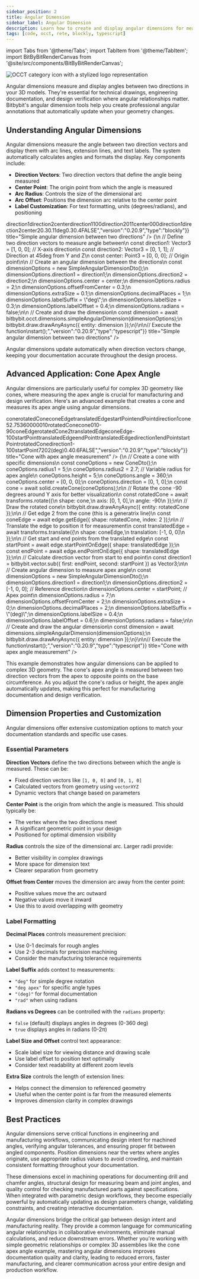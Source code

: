 ```yaml
---
sidebar_position: 2
title: Angular Dimension
sidebar_label: Angular Dimension
description: Learn how to create and display angular dimensions for measuring angles in your 3D models with clear, professional annotations.
tags: [code, occt, rete, blockly, typescript]
---
```


import Tabs from '@theme/Tabs';
import TabItem from '@theme/TabItem';
import BitByBitRenderCanvas from '@site/src/components/BitByBitRenderCanvas';

<img 
  class="category-icon-small" 
  src="https://s.bitbybit.dev/assets/icons/white/occt-icon.svg" 
  alt="OCCT category icon with a stylized logo representation" 
  title="OCCT category icon" />

Angular dimensions measure and display angles between two directions in your 3D models. They're essential for technical drawings, engineering documentation, and design verification where angular relationships matter. Bitbybit's angular dimension tools help you create professional angular annotations that automatically update when your geometry changes.

## Understanding Angular Dimensions

Angular dimensions measure the angle between two direction vectors and display them with arc lines, extension lines, and text labels. The system automatically calculates angles and formats the display. Key components include:

- **Direction Vectors**: Two direction vectors that define the angle being measured
- **Center Point**: The origin point from which the angle is measured
- **Arc Radius**: Controls the size of the dimensional arc
- **Arc Offset**: Positions the dimension arc relative to the center point
- **Label Customization**: For text formatting, units (degrees/radians), and positioning

<Tabs groupId="angular-dimension-live-examples">
<TabItem value="rete" label="Rete">
    <BitByBitRenderCanvas
    requireManualStart={true}
    script={{"script":"{\"id\":\"rete-v2-json\",\"nodes\":{\"a1b2c3d4e5f6g7h8\":{\"id\":\"a1b2c3d4e5f6g7h8\",\"name\":\"bitbybit.vector.vectorXYZ\",\"customName\":\"direction 1\",\"async\":false,\"drawable\":true,\"data\":{\"genericNodeData\":{\"hide\":false,\"oneOnOne\":false,\"flatten\":0,\"forceExecution\":false},\"x\":1,\"y\":0,\"z\":0},\"inputs\":{},\"position\":[7.482591014780979,58.460446270459585]},\"b2c3d4e5f6g7h8i9\":{\"id\":\"b2c3d4e5f6g7h8i9\",\"name\":\"bitbybit.vector.vectorXYZ\",\"customName\":\"direction 2\",\"async\":false,\"drawable\":true,\"data\":{\"genericNodeData\":{\"hide\":false,\"oneOnOne\":false,\"flatten\":0,\"forceExecution\":false},\"x\":0,\"y\":1,\"z\":1},\"inputs\":{},\"position\":[10.061801916378727,411.1480178836501]},\"c3d4e5f6g7h8i9j0\":{\"id\":\"c3d4e5f6g7h8i9j0\",\"name\":\"bitbybit.occt.dimensions.simpleAngularDimension\",\"customName\":\"angular dimension\",\"async\":true,\"drawable\":true,\"data\":{\"genericNodeData\":{\"hide\":false,\"oneOnOne\":false,\"flatten\":0,\"forceExecution\":false},\"radius\":2,\"offsetFromCenter\":0.3,\"extraSize\":0.1,\"decimalPlaces\":1,\"labelSuffix\":\"deg\",\"labelSize\":0.3,\"labelOffset\":0.4,\"radians\":false},\"inputs\":{\"direction1\":{\"connections\":[{\"node\":\"a1b2c3d4e5f6g7h8\",\"output\":\"result\",\"data\":{}}]},\"direction2\":{\"connections\":[{\"node\":\"b2c3d4e5f6g7h8i9\",\"output\":\"result\",\"data\":{}}]},\"center\":{\"connections\":[{\"node\":\"d4e5f6g7h8i9j0k1\",\"output\":\"result\",\"data\":{}}]}},\"position\":[570.2450515032658,366.4814859166162]},\"d4e5f6g7h8i9j0k1\":{\"id\":\"d4e5f6g7h8i9j0k1\",\"name\":\"bitbybit.point.pointXYZ\",\"customName\":\"center\",\"async\":false,\"drawable\":true,\"data\":{\"genericNodeData\":{\"hide\":false,\"oneOnOne\":false,\"flatten\":0,\"forceExecution\":false},\"x\":0,\"y\":0,\"z\":0},\"inputs\":{},\"position\":[7.392071876593093,765.5571470674718]}}}","version":"0.20.9","type":"rete"}}
    title="Simple angular dimension between two directions"
    />
</TabItem>
<TabItem value="blockly" label="Blockly">
  <BitByBitRenderCanvas
    requireManualStart={true}
    script={{"script":"<xml xmlns=\"https://developers.google.com/blockly/xml\"><variables><variable id=\"*cM!)eZ`SWWP:O-jO1rl\">direction1</variable><variable id=\"US%1a6-s%$IBw4-r;O{0\">direction2</variable><variable id=\"@3f[l%x)^,^k=QkE]hc|\">center</variable></variables><block type=\"variables_set\" id=\"|Um)Ma@j-zCu1;*pErp@\" x=\"-183\" y=\"-512\"><field name=\"VAR\" id=\"*cM!)eZ`SWWP:O-jO1rl\">direction1</field><value name=\"VALUE\"><block type=\"bitbybit.vector.vectorXYZ\" id=\"dir1_vector\"><value name=\"X\"><block type=\"math_number\" id=\"dir1_x\"><field name=\"NUM\">1</field></block></value><value name=\"Y\"><block type=\"math_number\" id=\"dir1_y\"><field name=\"NUM\">0</field></block></value><value name=\"Z\"><block type=\"math_number\" id=\"dir1_z\"><field name=\"NUM\">0</field></block></value></block></value><next><block type=\"variables_set\" id=\"#|sI0xp23tki-Pabi`D(\"><field name=\"VAR\" id=\"US%1a6-s%$IBw4-r;O{0\">direction2</field><value name=\"VALUE\"><block type=\"bitbybit.vector.vectorXYZ\" id=\"dir2_vector\"><value name=\"X\"><block type=\"math_number\" id=\"dir2_x\"><field name=\"NUM\">0</field></block></value><value name=\"Y\"><block type=\"math_number\" id=\"dir2_y\"><field name=\"NUM\">1</field></block></value><value name=\"Z\"><block type=\"math_number\" id=\"dir2_z\"><field name=\"NUM\">1</field></block></value></block></value><next><block type=\"variables_set\" id=\";{MlL9k.c=Y/n:1%wLF:\"><field name=\"VAR\" id=\"@3f[l%x)^,^k=QkE]hc|\">center</field><value name=\"VALUE\"><block type=\"bitbybit.point.pointXYZ\" id=\"center_point\"><value name=\"X\"><block type=\"math_number\" id=\"center_x\"><field name=\"NUM\">0</field></block></value><value name=\"Y\"><block type=\"math_number\" id=\"center_y\"><field name=\"NUM\">0</field></block></value><value name=\"Z\"><block type=\"math_number\" id=\"center_z\"><field name=\"NUM\">0</field></block></value></block></value><next><block type=\"bitbybit.draw.drawAnyAsyncNoReturn\" id=\"draw_dimension\"><value name=\"Entity\"><block type=\"bitbybit.occt.dimensions.simpleAngularDimension\" id=\"simple_angular_dimension\"><value name=\"Direction1\"><block type=\"variables_get\" id=\"get_dir1\"><field name=\"VAR\" id=\"*cM!)eZ`SWWP:O-jO1rl\">direction1</field></block></value><value name=\"Direction2\"><block type=\"variables_get\" id=\"get_dir2\"><field name=\"VAR\" id=\"US%1a6-s%$IBw4-r;O{0\">direction2</field></block></value><value name=\"Center\"><block type=\"variables_get\" id=\"get_center\"><field name=\"VAR\" id=\"@3f[l%x)^,^k=QkE]hc|\">center</field></block></value><value name=\"Radius\"><block type=\"math_number\" id=\"radius\"><field name=\"NUM\">2</field></block></value><value name=\"OffsetFromCenter\"><block type=\"math_number\" id=\"offset\"><field name=\"NUM\">0.3</field></block></value><value name=\"ExtraSize\"><block type=\"math_number\" id=\"extra_size\"><field name=\"NUM\">0.1</field></block></value><value name=\"DecimalPlaces\"><block type=\"math_number\" id=\"decimals\"><field name=\"NUM\">1</field></block></value><value name=\"LabelSuffix\"><block type=\"text\" id=\"suffix\"><field name=\"TEXT\">deg</field></block></value><value name=\"LabelSize\"><block type=\"math_number\" id=\"label_size\"><field name=\"NUM\">0.3</field></block></value><value name=\"LabelOffset\"><block type=\"math_number\" id=\"label_offset\"><field name=\"NUM\">0.4</field></block></value><value name=\"Radians\"><block type=\"logic_boolean\" id=\"radians\"><field name=\"BOOL\">FALSE</field></block></value></block></value></block></next></block></next></block></next></block></xml>","version":"0.20.9","type":"blockly"}}
    title="Simple angular dimension between two directions"
    />
</TabItem>
<TabItem value="typescript" label="TypeScript">
<BitByBitRenderCanvas
    requireManualStart={true}
    script={{"script":"// Import the required DTO for angular dimensions\nconst { SimpleAngularDimensionDto } = Bit.Inputs.OCCT;\ntype Point3 = Bit.Inputs.Base.Point3;\ntype Vector3 = Bit.Inputs.Base.Vector3;\n\n// Define the main function\nconst start = async () => {\n    // Define two direction vectors to measure angle between\n    const direction1: Vector3 = [1, 0, 0]; // X-axis direction\n    const direction2: Vector3 = [0, 1, 1]; // Direction at 45deg from Y and Z\n    const center: Point3 = [0, 0, 0]; // Origin point\n\n    // Create an angular dimension between the directions\n    const dimensionOptions = new SimpleAngularDimensionDto();\n    dimensionOptions.direction1 = direction1;\n    dimensionOptions.direction2 = direction2;\n    dimensionOptions.center = center;\n    dimensionOptions.radius = 2;\n    dimensionOptions.offsetFromCenter = 0.3;\n    dimensionOptions.extraSize = 0.1;\n    dimensionOptions.decimalPlaces = 1;\n    dimensionOptions.labelSuffix = \"deg\";\n    dimensionOptions.labelSize = 0.3;\n    dimensionOptions.labelOffset = 0.4;\n    dimensionOptions.radians = false;\n\n    // Create and draw the dimension\n    const dimension = await bitbybit.occt.dimensions.simpleAngularDimension(dimensionOptions);\n    bitbybit.draw.drawAnyAsync({ entity: dimension });\n}\n\n// Execute the function\nstart();","version":"0.20.9","type":"typescript"}}
    title="Simple angular dimension between two directions"
    />
</TabItem>
</Tabs>

Angular dimensions update automatically when direction vectors change, keeping your documentation accurate throughout the design process.

## Advanced Application: Cone Apex Angle

Angular dimensions are particularly useful for complex 3D geometry like cones, where measuring the apex angle is crucial for manufacturing and design verification. Here's an advanced example that creates a cone and measures its apex angle using angular dimensions.

<Tabs groupId="cone-angular-dimension-examples">
<TabItem value="rete" label="Rete">
    <BitByBitRenderCanvas
    requireManualStart={true}
    script={{"script":"{\"id\":\"rete-v2-json\",\"nodes\":{\"6000a6dba12c589b\":{\"id\":\"6000a6dba12c589b\",\"name\":\"bitbybit.occt.shapes.solid.createCone\",\"customName\":\"cone\",\"async\":true,\"drawable\":true,\"data\":{\"genericNodeData\":{\"hide\":true,\"oneOnOne\":false,\"flatten\":0,\"forceExecution\":false},\"radius1\":5,\"radius2\":2.7,\"height\":5,\"angle\":360,\"center\":[0,0,0],\"direction\":[0,1,0]},\"inputs\":{\"radius2\":{\"connections\":[{\"node\":\"0d1e3947d578b4ec\",\"output\":\"result\",\"data\":{}}]}},\"position\":[202.90127182006836,309.3927459716797]},\"3e6a6cd6b79a6182\":{\"id\":\"3e6a6cd6b79a6182\",\"name\":\"bitbybit.occt.transforms.rotate\",\"customName\":\"rotate\",\"async\":true,\"drawable\":true,\"data\":{\"genericNodeData\":{\"hide\":false,\"oneOnOne\":false,\"flatten\":0,\"forceExecution\":false},\"axis\":[0,0,1],\"angle\":-90},\"inputs\":{\"shape\":{\"connections\":[{\"node\":\"6000a6dba12c589b\",\"output\":\"result\",\"data\":{}}]},\"axis\":{\"connections\":[{\"node\":\"5d1a4a4710b9c534\",\"output\":\"result\",\"data\":{}}]}},\"position\":[848.8138999938965,506.81813049316406]},\"5d1a4a4710b9c534\":{\"id\":\"5d1a4a4710b9c534\",\"name\":\"bitbybit.vector.vectorXYZ\",\"customName\":\"vector xyz\",\"async\":false,\"drawable\":true,\"data\":{\"genericNodeData\":{\"hide\":true,\"oneOnOne\":false,\"flatten\":0,\"forceExecution\":false},\"x\":0,\"y\":1,\"z\":0},\"inputs\":{},\"position\":[202.6703758239746,769.89697265625]},\"8de671c3eaab09de\":{\"id\":\"8de671c3eaab09de\",\"name\":\"bitbybit.occt.shapes.edge.getEdge\",\"customName\":\"get edge\",\"async\":true,\"drawable\":true,\"data\":{\"genericNodeData\":{\"hide\":true,\"oneOnOne\":false,\"flatten\":0,\"forceExecution\":false},\"index\":2},\"inputs\":{\"shape\":{\"connections\":[{\"node\":\"3e6a6cd6b79a6182\",\"output\":\"result\",\"data\":{}}]}},\"position\":[1266.594482421875,526.6192932128906]},\"02c13505f27ef023\":{\"id\":\"02c13505f27ef023\",\"name\":\"bitbybit.occt.shapes.edge.startPointOnEdge\",\"customName\":\"start point on edge\",\"async\":true,\"drawable\":true,\"data\":{\"genericNodeData\":{\"hide\":true,\"oneOnOne\":false,\"flatten\":0,\"forceExecution\":false}},\"inputs\":{\"shape\":{\"connections\":[{\"node\":\"e96ef03bcb659862\",\"output\":\"result\",\"data\":{}}]}},\"position\":[2118.7555152834793,709.4557218388306]},\"664b0a741d144723\":{\"id\":\"664b0a741d144723\",\"name\":\"bitbybit.occt.shapes.edge.endPointOnEdge\",\"customName\":\"end point on edge\",\"async\":true,\"drawable\":true,\"data\":{\"genericNodeData\":{\"hide\":true,\"oneOnOne\":false,\"flatten\":0,\"forceExecution\":false}},\"inputs\":{\"shape\":{\"connections\":[{\"node\":\"e96ef03bcb659862\",\"output\":\"result\",\"data\":{}}]}},\"position\":[2126.2934115796666,426.32490319306703]},\"0d5e7285ef133b23\":{\"id\":\"0d5e7285ef133b23\",\"name\":\"bitbybit.vector.sub\",\"customName\":\"sub\",\"async\":false,\"drawable\":false,\"data\":{\"genericNodeData\":{\"hide\":false,\"oneOnOne\":false,\"flatten\":0,\"forceExecution\":false}},\"inputs\":{\"first\":{\"connections\":[{\"node\":\"664b0a741d144723\",\"output\":\"result\",\"data\":{}}]},\"second\":{\"connections\":[{\"node\":\"02c13505f27ef023\",\"output\":\"result\",\"data\":{}}]}},\"position\":[2598.625898772063,482.4246994017498]},\"d23e3fb576119851\":{\"id\":\"d23e3fb576119851\",\"name\":\"bitbybit.occt.dimensions.simpleAngularDimension\",\"customName\":\"simple angular dimension\",\"async\":true,\"drawable\":true,\"data\":{\"genericNodeData\":{\"hide\":false,\"oneOnOne\":false,\"flatten\":0,\"forceExecution\":false},\"direction1\":[1,0,0],\"direction2\":[0,0,1],\"center\":[0,0,0],\"radius\":7,\"offsetFromCenter\":2,\"extraSize\":0,\"decimalPlaces\":2,\"labelSuffix\":\"(deg)\",\"labelSize\":0.4,\"labelOffset\":0.6,\"radians\":false},\"inputs\":{\"center\":{\"connections\":[{\"node\":\"02c13505f27ef023\",\"output\":\"result\",\"data\":{}}]},\"direction1\":{\"connections\":[{\"node\":\"0d5e7285ef133b23\",\"output\":\"result\",\"data\":{}}]},\"direction2\":{\"connections\":[{\"node\":\"730d89b2fe4fb666\",\"output\":\"result\",\"data\":{}}]}},\"position\":[3071.0977587390807,628.4791643359932]},\"730d89b2fe4fb666\":{\"id\":\"730d89b2fe4fb666\",\"name\":\"bitbybit.vector.vectorXYZ\",\"customName\":\"vector xyz\",\"async\":false,\"drawable\":true,\"data\":{\"genericNodeData\":{\"hide\":true,\"oneOnOne\":false,\"flatten\":0,\"forceExecution\":false},\"x\":-1,\"y\":0,\"z\":0},\"inputs\":{},\"position\":[2612.4858041717157,868.4008088631837]},\"e96ef03bcb659862\":{\"id\":\"e96ef03bcb659862\",\"name\":\"bitbybit.occt.transforms.translate\",\"customName\":\"translate\",\"async\":true,\"drawable\":true,\"data\":{\"genericNodeData\":{\"hide\":true,\"oneOnOne\":false,\"flatten\":0,\"forceExecution\":false},\"translation\":[0,0,0]},\"inputs\":{\"shape\":{\"connections\":[{\"node\":\"8de671c3eaab09de\",\"output\":\"result\",\"data\":{}}]},\"translation\":{\"connections\":[{\"node\":\"62a462cd9e796c3e\",\"output\":\"result\",\"data\":{}}]}},\"position\":[1670.0430847458426,523.7570313182497]},\"62a462cd9e796c3e\":{\"id\":\"62a462cd9e796c3e\",\"name\":\"bitbybit.vector.vectorXYZ\",\"customName\":\"vector xyz\",\"async\":false,\"drawable\":true,\"data\":{\"genericNodeData\":{\"hide\":true,\"oneOnOne\":false,\"flatten\":0,\"forceExecution\":false},\"x\":-1,\"y\":0,\"z\":0},\"inputs\":{},\"position\":[1269.73587503378,839.2057481256558]},\"0d1e3947d578b4ec\":{\"id\":\"0d1e3947d578b4ec\",\"name\":\"bitbybit.math.numberSlider\",\"customName\":\"number slider\",\"data\":{\"options\":{\"min\":1,\"max\":10,\"step\":0.1,\"width\":350,\"updateOnDrag\":false},\"number\":1.1},\"inputs\":{},\"position\":[-343.14900917979224,396.4478118682945]}}}","version":"0.20.9","type":"rete"}}
    title="Cone with apex angle measurement"
    />
</TabItem>
<TabItem value="blockly" label="Blockly">
  <BitByBitRenderCanvas
    requireManualStart={true}
    script={{"script":"<xml xmlns=\"https://developers.google.com/blockly/xml\"><variables><variable id=\"*cM!)eZ`SWWP:O-jO1rl\">cone</variable><variable id=\"US%1a6-s%$IBw4-r;O{0\">rotatedCone</variable><variable id=\"@3f[l%x)^,^k=QkE]hc|\">coneEdge</variable><variable id=\"p7q8r9s0t1u2v3w4x5y6\">translatedEdge</variable><variable id=\"z6y5x4w3v2u1t0s9r8q7\">startPoint</variable><variable id=\"a1b2c3d4e5f6g7h8i9j0\">endPoint</variable><variable id=\"k1l2m3n4o5p6q7r8s9t0\">direction1</variable></variables><block type=\"variables_set\" id=\"|Um)Ma@j-zCu1;*pErp@\" x=\"-183\" y=\"-512\"><field name=\"VAR\" id=\"*cM!)eZ`SWWP:O-jO1rl\">cone</field><value name=\"VALUE\"><block type=\"bitbybit.occt.shapes.solid.createCone\" id=\"create_cone\"><value name=\"Radius1\"><block type=\"math_number\" id=\"cone_radius1\"><field name=\"NUM\">5</field></block></value><value name=\"Radius2\"><block type=\"math_number\" id=\"cone_radius2\"><field name=\"NUM\">2.7</field></block></value><value name=\"Height\"><block type=\"math_number\" id=\"cone_height\"><field name=\"NUM\">5</field></block></value><value name=\"Angle\"><block type=\"math_number\" id=\"cone_angle\"><field name=\"NUM\">360</field></block></value><value name=\"Center\"><block type=\"bitbybit.point.pointXYZ\" id=\"cone_center\"><value name=\"X\"><block type=\"math_number\" id=\"center_x\"><field name=\"NUM\">0</field></block></value><value name=\"Y\"><block type=\"math_number\" id=\"center_y\"><field name=\"NUM\">0</field></block></value><value name=\"Z\"><block type=\"math_number\" id=\"center_z\"><field name=\"NUM\">0</field></block></value></block></value><value name=\"Direction\"><block type=\"bitbybit.vector.vectorXYZ\" id=\"cone_direction\"><value name=\"X\"><block type=\"math_number\" id=\"dir_x\"><field name=\"NUM\">0</field></block></value><value name=\"Y\"><block type=\"math_number\" id=\"dir_y\"><field name=\"NUM\">1</field></block></value><value name=\"Z\"><block type=\"math_number\" id=\"dir_z\"><field name=\"NUM\">0</field></block></value></block></value></block></value><next><block type=\"variables_set\" id=\"#|sI0xp23tki-Pabi`D(\"><field name=\"VAR\" id=\"US%1a6-s%$IBw4-r;O{0\">rotatedCone</field><value name=\"VALUE\"><block type=\"bitbybit.occt.transforms.rotate\" id=\"rotate_cone\"><value name=\"Shape\"><block type=\"variables_get\" id=\"get_cone\"><field name=\"VAR\" id=\"*cM!)eZ`SWWP:O-jO1rl\">cone</field></block></value><value name=\"Axis\"><block type=\"bitbybit.vector.vectorXYZ\" id=\"rotation_axis\"><value name=\"X\"><block type=\"math_number\" id=\"rot_axis_x\"><field name=\"NUM\">0</field></block></value><value name=\"Y\"><block type=\"math_number\" id=\"rot_axis_y\"><field name=\"NUM\">1</field></block></value><value name=\"Z\"><block type=\"math_number\" id=\"rot_axis_z\"><field name=\"NUM\">0</field></block></value></block></value><value name=\"Angle\"><block type=\"math_number\" id=\"rotation_angle\"><field name=\"NUM\">-90</field></block></value></block></value><next><block type=\"variables_set\" id=\";{MlL9k.c=Y/n:1%wLF:\"><field name=\"VAR\" id=\"@3f[l%x)^,^k=QkE]hc|\">coneEdge</field><value name=\"VALUE\"><block type=\"bitbybit.occt.shapes.edge.getEdge\" id=\"get_edge\"><value name=\"Shape\"><block type=\"variables_get\" id=\"get_rotated_cone\"><field name=\"VAR\" id=\"US%1a6-s%$IBw4-r;O{0\">rotatedCone</field></block></value><value name=\"Index\"><block type=\"math_number\" id=\"edge_index\"><field name=\"NUM\">2</field></block></value></block></value><next><block type=\"variables_set\" id=\"translate_edge_var\"><field name=\"VAR\" id=\"p7q8r9s0t1u2v3w4x5y6\">translatedEdge</field><value name=\"VALUE\"><block type=\"bitbybit.occt.transforms.translate\" id=\"translate_edge\"><value name=\"Shape\"><block type=\"variables_get\" id=\"get_edge_for_translate\"><field name=\"VAR\" id=\"@3f[l%x)^,^k=QkE]hc|\">coneEdge</field></block></value><value name=\"Translation\"><block type=\"bitbybit.vector.vectorXYZ\" id=\"translation_vector\"><value name=\"X\"><block type=\"math_number\" id=\"trans_x\"><field name=\"NUM\">-1</field></block></value><value name=\"Y\"><block type=\"math_number\" id=\"trans_y\"><field name=\"NUM\">0</field></block></value><value name=\"Z\"><block type=\"math_number\" id=\"trans_z\"><field name=\"NUM\">0</field></block></value></block></value></block></value><next><block type=\"variables_set\" id=\"get_start_point_var\"><field name=\"VAR\" id=\"z6y5x4w3v2u1t0s9r8q7\">startPoint</field><value name=\"VALUE\"><block type=\"base_time_await_return\" id=\"FCD}Yr.~w#,E{y/[3*mT\"><value name=\"Promise\"><block type=\"bitbybit.occt.shapes.edge.startPointOnEdge\" id=\"get_start_point\"><value name=\"Shape\"><block type=\"variables_get\" id=\"get_translated_edge_start\"><field name=\"VAR\" id=\"p7q8r9s0t1u2v3w4x5y6\">translatedEdge</field></block></value></block></value></block></value><next><block type=\"variables_set\" id=\"get_end_point_var\"><field name=\"VAR\" id=\"a1b2c3d4e5f6g7h8i9j0\">endPoint</field><value name=\"VALUE\"><block type=\"base_time_await_return\" id=\"#yHstX*jre:,ySK0%V?c\"><value name=\"Promise\"><block type=\"bitbybit.occt.shapes.edge.endPointOnEdge\" id=\"get_end_point\"><value name=\"Shape\"><block type=\"variables_get\" id=\"get_translated_edge_end\"><field name=\"VAR\" id=\"p7q8r9s0t1u2v3w4x5y6\">translatedEdge</field></block></value></block></value></block></value><next><block type=\"variables_set\" id=\"calc_direction_var\"><field name=\"VAR\" id=\"k1l2m3n4o5p6q7r8s9t0\">direction1</field><value name=\"VALUE\"><block type=\"bitbybit.vector.sub\" id=\"calc_direction\"><value name=\"First\"><block type=\"variables_get\" id=\"get_end_for_sub\"><field name=\"VAR\" id=\"a1b2c3d4e5f6g7h8i9j0\">endPoint</field></block></value><value name=\"Second\"><block type=\"variables_get\" id=\"get_start_for_sub\"><field name=\"VAR\" id=\"z6y5x4w3v2u1t0s9r8q7\">startPoint</field></block></value></block></value><next><block type=\"bitbybit.draw.drawAnyAsyncNoReturn\" id=\"draw_cone\"><value name=\"Entity\"><block type=\"variables_get\" id=\"draw_rotated_cone\"><field name=\"VAR\" id=\"US%1a6-s%$IBw4-r;O{0\">rotatedCone</field></block></value><next><block type=\"bitbybit.draw.drawAnyAsyncNoReturn\" id=\"draw_dimension\"><value name=\"Entity\"><block type=\"bitbybit.occt.dimensions.simpleAngularDimension\" id=\"angular_dimension\"><value name=\"Direction1\"><block type=\"variables_get\" id=\"get_direction1\"><field name=\"VAR\" id=\"k1l2m3n4o5p6q7r8s9t0\">direction1</field></block></value><value name=\"Direction2\"><block type=\"bitbybit.vector.vectorXYZ\" id=\"direction2_vector\"><value name=\"X\"><block type=\"math_number\" id=\"dir2_x\"><field name=\"NUM\">-1</field></block></value><value name=\"Y\"><block type=\"math_number\" id=\"dir2_y\"><field name=\"NUM\">0</field></block></value><value name=\"Z\"><block type=\"math_number\" id=\"dir2_z\"><field name=\"NUM\">0</field></block></value></block></value><value name=\"Center\"><block type=\"variables_get\" id=\"get_start_center\"><field name=\"VAR\" id=\"z6y5x4w3v2u1t0s9r8q7\">startPoint</field></block></value><value name=\"Radius\"><block type=\"math_number\" id=\"dimension_radius\"><field name=\"NUM\">7</field></block></value><value name=\"OffsetFromCenter\"><block type=\"math_number\" id=\"offset_from_center\"><field name=\"NUM\">2</field></block></value><value name=\"ExtraSize\"><block type=\"math_number\" id=\"extra_size\"><field name=\"NUM\">0</field></block></value><value name=\"DecimalPlaces\"><block type=\"math_number\" id=\"decimal_places\"><field name=\"NUM\">2</field></block></value><value name=\"LabelSuffix\"><block type=\"text\" id=\"label_suffix\"><field name=\"TEXT\">(deg)</field></block></value><value name=\"LabelSize\"><block type=\"math_number\" id=\"label_size\"><field name=\"NUM\">0.4</field></block></value><value name=\"LabelOffset\"><block type=\"math_number\" id=\"label_offset\"><field name=\"NUM\">0.6</field></block></value><value name=\"Radians\"><block type=\"logic_boolean\" id=\"use_radians\"><field name=\"BOOL\">FALSE</field></block></value></block></value></block></next></block></next></block></next></block></next></block></next></block></next></block></next></block></next></block></xml>","version":"0.20.9","type":"blockly"}}
    title="Cone with apex angle measurement"
    />
</TabItem>
<TabItem value="typescript" label="TypeScript">
<BitByBitRenderCanvas
    requireManualStart={true}
    script={{"script":"// Import required DTOs for creating shapes and dimensions\nconst { ConeDto, SimpleAngularDimensionDto } = Bit.Inputs.OCCT;\n// Import types for type safety\ntype TopoDSSolidPointer = Bit.Inputs.OCCT.TopoDSSolidPointer;\ntype TopoDSEdgePointer = Bit.Inputs.OCCT.TopoDSEdgePointer;\ntype Point3 = Bit.Inputs.Base.Point3;\ntype Vector3 = Bit.Inputs.Base.Vector3;\n\n// Get access to OCCT modules\nconst { shapes, dimensions, transforms } = bitbybit.occt;\nconst { solid, edge } = shapes;\n\n// Define the main function to create a cone with angular dimension\nconst start = async () => {\n    // Create a cone with specific dimensions\n    const coneOptions = new ConeDto();\n    coneOptions.radius1 = 5;\n    coneOptions.radius2 = 2.7; // Variable radius for apex angle\n    coneOptions.height = 5;\n    coneOptions.angle = 360;\n    coneOptions.center = [0, 0, 0];\n    coneOptions.direction = [0, 1, 0];\n    const cone = await solid.createCone(coneOptions);\n\n    // Rotate the cone -90 degrees around Y axis for better visualization\n    const rotatedCone = await transforms.rotate({\n        shape: cone,\n        axis: [0, 1, 0],\n        angle: -90\n    });\n\n    // Draw the rotated cone\n    bitbybit.draw.drawAnyAsync({ entity: rotatedCone });\n\n    // Get edge 2 from the cone (this is a generatrix line)\n    const coneEdge = await edge.getEdge({ shape: rotatedCone, index: 2 });\n\n    // Translate the edge to position it for measurement\n    const translatedEdge = await transforms.translate({\n        shape: coneEdge,\n        translation: [-1, 0, 0]\n    });\n\n    // Get start and end points from the translated edge\n    const startPoint = await edge.startPointOnEdge({ shape: translatedEdge });\n    const endPoint = await edge.endPointOnEdge({ shape: translatedEdge });\n\n    // Calculate direction vector from start to end point\n    const direction1 = bitbybit.vector.sub({ first: endPoint, second: startPoint }) as Vector3;\n\n    // Create angular dimension to measure apex angle\n    const dimensionOptions = new SimpleAngularDimensionDto();\n    dimensionOptions.direction1 = direction1;\n    dimensionOptions.direction2 = [-1, 0, 0]; // Reference direction\n    dimensionOptions.center = startPoint; // Apex point\n    dimensionOptions.radius = 7;\n    dimensionOptions.offsetFromCenter = 2;\n    dimensionOptions.extraSize = 0;\n    dimensionOptions.decimalPlaces = 2;\n    dimensionOptions.labelSuffix = \"(deg)\";\n    dimensionOptions.labelSize = 0.4;\n    dimensionOptions.labelOffset = 0.6;\n    dimensionOptions.radians = false;\n\n    // Create and draw the angular dimension\n    const dimension = await dimensions.simpleAngularDimension(dimensionOptions);\n    bitbybit.draw.drawAnyAsync({ entity: dimension });\n}\n\n// Execute the function\nstart();","version":"0.20.9","type":"typescript"}}
    title="Cone with apex angle measurement"
    />
</TabItem>
</Tabs>

This example demonstrates how angular dimensions can be applied to complex 3D geometry. The cone's apex angle is measured between two direction vectors from the apex to opposite points on the base circumference. As you adjust the cone's radius or height, the apex angle automatically updates, making this perfect for manufacturing documentation and design verification.

## Dimension Properties and Customization

Angular dimensions offer extensive customization options to match your documentation standards and specific use cases.

### Essential Parameters

**Direction Vectors** define the two directions between which the angle is measured. These can be:
- Fixed direction vectors like `[1, 0, 0]` and `[0, 1, 0]`
- Calculated vectors from geometry using `vectorXYZ`
- Dynamic vectors that change based on parameters

**Center Point** is the origin from which the angle is measured. This should typically be:
- The vertex where the two directions meet
- A significant geometric point in your design
- Positioned for optimal dimension visibility

**Radius** controls the size of the dimensional arc. Larger radii provide:
- Better visibility in complex drawings
- More space for dimension text
- Clearer separation from geometry

**Offset from Center** moves the dimension arc away from the center point:
- Positive values move the arc outward
- Negative values move it inward
- Use this to avoid overlapping with geometry

### Label Formatting

**Decimal Places** controls measurement precision:
- Use 0-1 decimals for rough angles
- Use 2-3 decimals for precision machining
- Consider the manufacturing tolerance requirements

**Label Suffix** adds context to measurements:
- `"deg"` for simple degree notation
- `"deg apex"` for specific angle types
- `"(deg)"` for formal documentation
- `"rad"` when using radians

**Radians vs Degrees** can be controlled with the `radians` property:
- `false` (default) displays angles in degrees (0-360 deg)
- `true` displays angles in radians (0-2π)

**Label Size and Offset** control text appearance:
- Scale label size for viewing distance and drawing scale
- Use label offset to position text optimally
- Consider text readability at different zoom levels

**Extra Size** controls the length of extension lines:
- Helps connect the dimension to referenced geometry
- Useful when the center point is far from the measured elements
- Improves dimension clarity in complex drawings

## Best Practices

Angular dimensions serve critical functions in engineering and manufacturing workflows, communicating design intent for machined angles, verifying angular tolerances, and ensuring proper fit between angled components. Position dimensions near the vertex where angles originate, use appropriate radius values to avoid crowding, and maintain consistent formatting throughout your documentation.

These dimensions excel in machining operations for documenting drill and chamfer angles, structural design for measuring beam and joint angles, and quality control for checking manufactured parts against specifications. When integrated with parametric design workflows, they become especially powerful by automatically updating as design parameters change, validating constraints, and creating interactive documentation.

Angular dimensions bridge the critical gap between design intent and manufacturing reality. They provide a common language for communicating angular relationships in collaborative environments, eliminate manual calculations, and reduce downstream errors. Whether you're working with simple geometric relationships or complex 3D assemblies like the cone apex angle example, mastering angular dimensions improves documentation quality and clarity, leading to reduced errors, faster manufacturing, and clearer communication across your entire design and production workflow.
